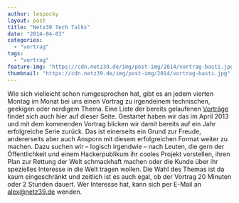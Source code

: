 ```yaml
---
author: lespocky
layout: post
title: "Netz39 Tech Talks"
date: "2014-04-03"
categories: 
  - "vortrag"
tags: 
  - "vortrag"
feature-img: "https://cdn.netz39.de/img/post-img/2014/vortrag-basti.jpg"
thumbnail: "https://cdn.netz39.de/img/post-img/2014/vortrag-basti.jpg"
---
```


Wie sich vielleicht schon rumgesprochen hat, gibt es an jedem vierten Montag im Monat bei uns einen Vortrag zu irgendeinem technischen, geekigen oder nerdigem Thema. Eine Liste der bereits gelaufenen [Vorträge](https://www.netz39.de/events/vortrage/ "Vorträge") findet sich auch hier auf dieser Seite. Gestartet haben wir das im April 2013 und mit dem kommenden Vortrag blicken wir damit bereits auf ein Jahr erfolgreiche Serie zurück. Das ist einerseits ein Grund zur Freude, andererseits aber auch Ansporn mit diesem erfolgreichen Format weiter zu machen. Dazu suchen wir – logisch irgendwie – nach Leuten, die gern der Öffentlichkeit und einem Hackerpublikum ihr cooles Projekt vorstellen, ihren Plan zur Rettung der Welt schmackhaft machen oder die Kunde über ihr spezielles Interesse in die Welt tragen wollen. Die Wahl des Themas ist da kaum eingeschränkt und zeitlich ist es auch egal, ob der Vortrag 20 Minuten oder 2 Stunden dauert. Wer Interesse hat, kann sich per E-Mail an [alex@netz39.de](mailto:alex@netz39.de) wenden.
